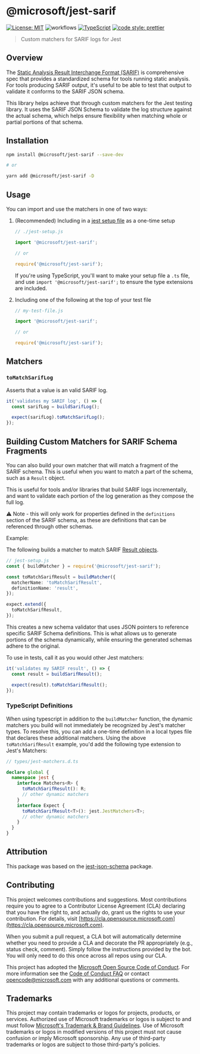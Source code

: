 # @microsoft/jest-sarif

[![License: MIT](https://img.shields.io/badge/License-MIT-yellow.svg)](https://opensource.org/licenses/MIT)
![workflows](https://github.com/microsoft/sarif-js-sdk/workflows/CI/badge.svg?branch=main)
[![TypeScript](https://img.shields.io/badge/%3C%2F%3E-TypeScript-%230074c1.svg)](http://www.typescriptlang.org/)
[![code style: prettier](https://img.shields.io/badge/code_style-prettier-f8bc45.svg)](https://github.com/prettier/prettier)

> Custom matchers for SARIF logs for Jest

## Overview

The [Static Analysis Result Interchange Format (SARIF)](https://docs.oasis-open.org/sarif/sarif/v2.1.0/csprd01/sarif-v2.1.0-csprd01.html) is comprehensive spec that provides a standardized schema for tools running static analysis. For tools producing SARIF output, it's useful to be able to test that output to validate it conforms to the SARIF JSON schema.

This library helps achieve that through custom matchers for the Jest testing library. It uses the SARIF JSON Schema to validate the log structure against the actual schema, which helps ensure flexibility when matching whole or partial portions of that schema.

## Installation

```bash
npm install @microsoft/jest-sarif --save-dev

# or

yarn add @microsoft/jest-sarif -D
```

## Usage

You can import and use the matchers in one of two ways:

1. (Recommended) Including in a [jest setup file](https://jestjs.io/docs/configuration#setupfilesafterenv-array) as a one-time setup

   ```ts
   // ./jest-setup.js

   import '@microsoft/jest-sarif';

   // or

   require('@microsoft/jest-sarif');
   ```

   If you're using TypeScript, you'll want to make your setup file a `.ts` file, and use `import '@microsoft/jest-sarif';` to ensure the type extensions are included.

2. Including one of the following at the top of your test file

   ```ts
   // my-test-file.js

   import '@microsoft/jest-sarif';

   // or

   require('@microsoft/jest-sarif');
   ```

## Matchers

### `toMatchSarifLog`

Asserts that a value is an valid SARIF log.

```ts
it('validates my SARIF log', () => {
  const sarifLog = buildSarifLog();

  expect(sarifLog).toMatchSarifLog();
});
```

## Building Custom Matchers for SARIF Schema Fragments

You can also build your own matcher that will match a fragment of the SARIF schema. This is useful when you want to match a part of the schema, such as a `Result` object.

This is useful for tools and/or libraries that build SARIF logs incrementally, and want to validate each portion of the log generation as they compose the full log.

:warning: Note - this will only work for properties defined in the `definitions` section of the SARIF schema, as these are definitions that can be referenced through other schemas.

Example:

The following builds a matcher to match SARIF [Result objects](https://docs.oasis-open.org/sarif/sarif/v2.1.0/csprd01/sarif-v2.1.0-csprd01.html#_Toc10541076).

```ts
// jest-setup.js
const { buildMatcher } = require('@microsoft/jest-sarif');

const toMatchSarifResult = buildMatcher({
  matcherName: 'toMatchSarifResult',
  definitionName: 'result',
});

expect.extend({
  toMatchSarifResult,
});
```

This creates a new schema validator that uses JSON pointers to reference specific SARIF Schema definitions. This is what allows us to generate portions of the schema dynamically, while ensuring the generated schemas adhere to the original.

To use in tests, call it as you would other Jest matchers:

```ts
it('validates my SARIF result', () => {
  const result = buildSarifResult();

  expect(result).toMatchSarifResult();
});
```

### TypeScript Definitions

When using typescript in addition to the `buildMatcher` function, the dynamic matchers you build will not immediately be recognized by Jest's matcher types. To resolve this, you can add a one-time definition in a local types file that declares these additional matchers. Using the above `toMatchSarifResult` example, you'd add the following type extension to Jest's Matchers:

```ts
// types/jest-matchers.d.ts

declare global {
  namespace jest {
    interface Matchers<R> {
      toMatchSarifResult(): R;
      // other dynamic matchers
    }
    interface Expect {
      toMatchSarifResult<T>(): jest.JestMatchers<T>;
      // other dynamic matchers
    }
  }
}
```

## Attribution

This package was based on the [jest-json-schema](https://www.npmjs.com/package/jest-json-schema) package.

## Contributing

This project welcomes contributions and suggestions. Most contributions require you to agree to a Contributor License Agreement (CLA) declaring that you have the right to, and actually do, grant us the rights to use your contribution. For details, visit [https://cla.opensource.microsoft.com](https://cla.opensource.microsoft.com).

When you submit a pull request, a CLA bot will automatically determine whether you need to provide a CLA and decorate the PR appropriately (e.g., status check, comment). Simply follow the instructions provided by the bot. You will only need to do this once across all repos using our CLA.

This project has adopted the [Microsoft Open Source Code of Conduct](https://opensource.microsoft.com/codeofconduct/). For more information see the [Code of Conduct FAQ](https://opensource.microsoft.com/codeofconduct/faq/) or contact [opencode@microsoft.com](mailto:opencode@microsoft.com) with any additional questions or comments.

## Trademarks

This project may contain trademarks or logos for projects, products, or services. Authorized use of Microsoft trademarks or logos is subject to and must follow
[Microsoft's Trademark & Brand Guidelines](https://www.microsoft.com/en-us/legal/intellectualproperty/trademarks/usage/general). Use of Microsoft trademarks or logos in modified versions of this project must not cause confusion or imply Microsoft sponsorship.
Any use of third-party trademarks or logos are subject to those third-party's policies.
